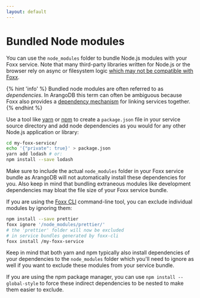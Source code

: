 ```yaml
---
layout: default
---
```

Bundled Node modules
====================

You can use the `node_modules` folder to bundle Node.js modules with your Foxx
service. Note that many third-party libraries written for Node.js or the
browser rely on async or filesystem logic
[which may not be compatible with Foxx](../README.md#compatibility-caveats).

{% hint 'info' %}
Bundled node modules are often referred to as _dependencies_. In ArangoDB this
term can often be ambiguous because Foxx also provides a
[dependency mechanism](foxx-guides-dependencies.html) for linking services together.
{% endhint %}

Use a tool like [yarn](https://yarnpkg.com) or
[npm](https://npmjs.com) to
create a `package.json` file in your service source directory and add node
dependencies as you would for any other Node.js application or library:

```sh
cd my-foxx-service/
echo '{"private": true}' > package.json
yarn add lodash # or:
npm install --save lodash
```

Make sure to include the actual `node_modules` folder in your Foxx service
bundle as ArangoDB will not automatically install these dependencies for you.
Also keep in mind that bundling extraneous modules like development
dependencies may bloat the file size of your Foxx service bundle.

If you are using the [Foxx CLI](programs-foxx-cli-readme.html)
command-line tool, you can exclude individual modules by ignoring them:

```sh
npm install --save prettier
foxx ignore '/node_modules/prettier/'
# the 'prettier' folder will now be excluded
# in service bundles generated by foxx-cli
foxx install /my-foxx-service
```

Keep in mind that both yarn and npm typically also install dependencies of
your dependencies to the `node_modules` folder which you'll need to ignore as
well if you want to exclude these modules from your service bundle.

If you are using the npm package manager, you can use
`npm install --global-style` to force these indirect dependencies
to be nested to make them easier to exclude.